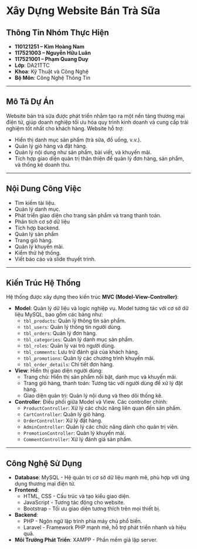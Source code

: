 # Xây Dựng Website Bán Trà Sữa

## Thông Tin Nhóm Thực Hiện
- **110121251 – Kim Hoàng Nam**
- **117521003 – Nguyễn Hữu Luân**
- **117521001 – Phạm Quang Duy**
- **Lớp**: DA21TTC  
- **Khoa**: Kỹ Thuật và Công Nghệ  
- **Bộ Môn**: Công Nghệ Thông Tin  

---
## Mô Tả Dự Án
Website bán trà sữa được phát triển nhằm tạo ra một nền tảng thương mại điện tử, giúp doanh nghiệp tối ưu hóa quy trình kinh doanh và cung cấp trải nghiệm tốt nhất cho khách hàng. Website hỗ trợ:
- Hiển thị danh mục sản phẩm (trà sữa, đồ uống, v.v.).
- Quản lý giỏ hàng và đặt hàng.
- Quản lý nội dung như sản phẩm, bài viết, và khuyến mãi.
- Tích hợp giao diện quản trị thân thiện để quản lý đơn hàng, sản phẩm, và thống kê doanh thu.
  
---
  
## Nội Dung Công Việc

  - Tìm kiếm tài liệu.
  - Quản lý danh mục.
  - Phát triển giao diện cho trang sản phẩm và trang thanh toán.
  - Phân tích cơ sở dữ liệu
  - Tích hợp backend.
  - Quản lý sản phẩm
  - Trang giỏ hàng.
  - Quản lý khuyến mãi.
  - Kiểm thử hệ thống.
  - Viết báo cáo và slide thuyết trình.

---

## Kiến Trúc Hệ Thống
Hệ thống được xây dựng theo kiến trúc **MVC (Model-View-Controller)**:
- **Model**: Quản lý dữ liệu và logic nghiệp vụ. Model tương tác với cơ sở dữ liệu MySQL, bao gồm các bảng như:
  - `tbl_products`: Quản lý thông tin sản phẩm.
  - `tbl_users`: Quản lý thông tin người dùng.
  - `tbl_orders`: Quản lý đơn hàng.
  - `tbl_categories`: Quản lý danh mục sản phẩm.
  - `tbl_roles`: Quản lý vai trò người dùng.
  - `tbl_comments`: Lưu trữ đánh giá của khách hàng.
  - `tbl_promotions`: Quản lý các chương trình khuyến mãi.
  - `tbl_order_details`: Chi tiết đơn hàng.
- **View**: Hiển thị giao diện người dùng:
  - Trang chủ: Hiển thị sản phẩm nổi bật, danh mục và khuyến mãi.
  - Trang giỏ hàng, thanh toán: Tương tác với người dùng để xử lý đặt hàng.
  - Giao diện quản trị: Quản lý nội dung và theo dõi thống kê.
- **Controller**: Điều phối giữa Model và View. Các controller chính:
  - `ProductController`: Xử lý các chức năng liên quan đến sản phẩm.
  - `CartController`: Quản lý giỏ hàng.
  - `OrderController`: Xử lý đặt hàng.
  - `AdminController`: Quản lý các chức năng dành cho quản trị viên.
  - `PromotionController`: Quản lý khuyến mãi.
  - `CommentController`: Xử lý đánh giá sản phẩm.

---

## Công Nghệ Sử Dụng
- **Database**: MySQL - Hệ quản trị cơ sở dữ liệu mạnh mẽ, phù hợp với ứng dụng thương mại điện tử.
- **Frontend**: 
  - HTML, CSS - Cấu trúc và tạo kiểu giao diện.
  - JavaScript - Tương tác động cho website.
  - Bootstrap - Tối ưu giao diện tương thích trên mọi thiết bị.
- **Backend**: 
  - PHP - Ngôn ngữ lập trình phía máy chủ phổ biến.
  - Laravel - Framework PHP mạnh mẽ, hỗ trợ phát triển nhanh và hiệu quả.
- **Môi Trường Phát Triển**: XAMPP - Phần mềm giả lập server.

